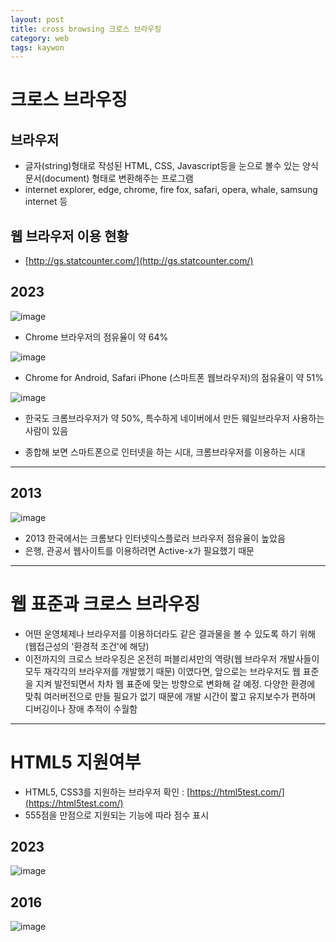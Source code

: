 ```yaml
---
layout: post
title: cross browsing 크로스 브라우징
category: web
tags: kaywon
---
```


# 크로스 브라우징
## 브라우저
* 글자(string)형태로 작성된 HTML, CSS, Javascript등을 눈으로 볼수 있는 양식문서(document) 형태로 변환해주는 프로그램
* internet explorer, edge, chrome, fire fox, safari, opera, whale, samsung internet 등

## 웹 브라우저 이용 현황
* [http://gs.statcounter.com/](http://gs.statcounter.com/)

## 2023
![image](https://github.com/gunug/gunug.github.io/assets/52345276/d875de52-f34b-4f56-a2f5-473026e440a7)
* Chrome 브라우저의 점유율이 약 64%
  
![image](https://github.com/gunug/gunug.github.io/assets/52345276/464e4269-1346-4ff0-ad68-3d17cc21fc8e)
* Chrome for Android, Safari iPhone (스마트폰 웹브라우저)의 점유율이 약 51%

![image](https://github.com/gunug/gunug.github.io/assets/52345276/507fb5db-07cc-4150-8888-bee5db26eced)
* 한국도 크롬브라우저가 약 50%, 특수하게 네이버에서 만든 웨일브라우저 사용하는 사람이 있음

* 종합해 보면 스마트폰으로 인터넷을 하는 시대, 크롬브라우저를 이용하는 시대
  
---

## 2013
![image](https://github.com/gunug/gunug.github.io/assets/52345276/ebd136e4-6dff-4a3f-8400-157f54e71a3c)
* 2013 한국에서는 크롬보다 인터넷익스플로러 브라우저 점유율이 높았음
* 은행, 관공서 웹사이트를 이용하려면 Active-x가 필요했기 때문

---

# 웹 표준과 크로스 브라우징
* 어떤 운영체제나 브라우저를 이용하더라도 같은 결과물을 볼 수 있도록 하기 위해 (웹접근성의 '환경적 조건'에 해당)
* 이전까지의 크로스 브라우징은 온전히 퍼블리셔만의 역량(웹 브라우저 개발사들이 모두 재각각의 브라우저를 개발했기 때문) 이였다면, 앞으로는 브라우저도 웹 표준을 지켜 발전되면서 차차 웹 표준에 맞는 방향으로 변화해 갈 예정. 다양한 환경에 맞춰 여러버전으로 만들 필요가 없기 때문에 개발 시간이 짧고 유지보수가 편하며 디버깅이나 장애 추적이 수월함

---

# HTML5 지원여부
* HTML5, CSS3를 지원하는 브라우저 확인 : [https://html5test.com/](https://html5test.com/)
* 555점을 만점으로 지원되는 기능에 따라 점수 표시
  
## 2023
![image](https://github.com/gunug/gunug.github.io/assets/52345276/73ad8bf1-2341-4176-8c59-0d51586ff544)

## 2016
![image](https://github.com/gunug/gunug.github.io/assets/52345276/d8556f1f-aec5-4d74-a2dc-c91cc786ee19)
